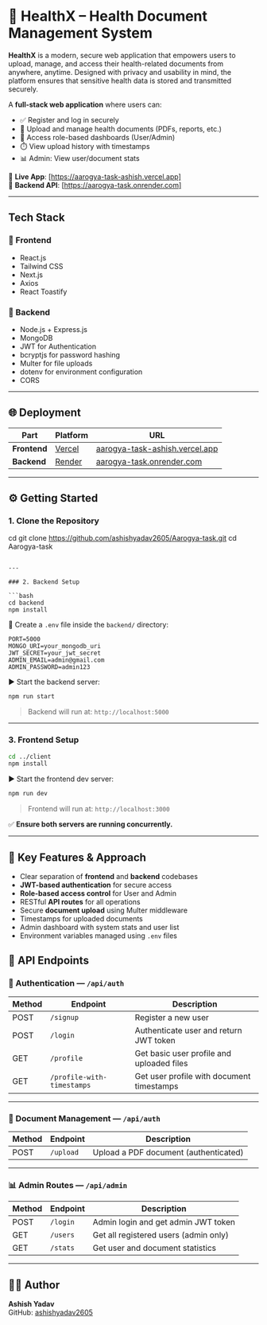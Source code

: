# 🏥 HealthX – Health Document Management System
**HealthX** is a modern, secure web application that empowers users to upload, manage, and access their health-related documents from anywhere, anytime. Designed with privacy and usability in mind, the platform ensures that sensitive health data is stored and transmitted securely.

A **full-stack web application** where users can:

- ✅ Register and log in securely  
- 📁 Upload and manage health documents (PDFs, reports, etc.)  
- 🔐 Access role-based dashboards (User/Admin)  
- ⏱️ View upload history with timestamps  
- 📊 Admin: View user/document stats  

🔗 **Live App**: [https://aarogya-task-ashish.vercel.app]  
🔗 **Backend API**: [https://aarogya-task.onrender.com]

---

## Tech Stack

### 🔹 Frontend
- React.js
- Tailwind CSS
- Next.js
- Axios
- React Toastify

### 🔹 Backend
- Node.js + Express.js
- MongoDB
- JWT for Authentication
- bcryptjs for password hashing
- Multer for file uploads
- dotenv for environment configuration
- CORS

---

## 🌐 Deployment

| Part       | Platform            | URL                                              |
|------------|---------------------|--------------------------------------------------|
| **Frontend** | [Vercel](https://vercel.com)     | [aarogya-task-ashish.vercel.app](https://aarogya-task-ashish.vercel.app) |
| **Backend**  | [Render](https://render.com)     | [aarogya-task.onrender.com](https://aarogya-task.onrender.com) |

---

## ⚙️ Getting Started

### 1. Clone the Repository

cd git clone https://github.com/ashishyadav2605/Aarogya-task.git
cd Aarogya-task
```

---

### 2. Backend Setup

```bash
cd backend
npm install
```

🔐 Create a `.env` file inside the `backend/` directory:

```env
PORT=5000
MONGO_URI=your_mongodb_uri
JWT_SECRET=your_jwt_secret
ADMIN_EMAIL=admin@gmail.com
ADMIN_PASSWORD=admin123
```

▶️ Start the backend server:

```bash
npm run start
```

> Backend will run at: `http://localhost:5000`

---

### 3. Frontend Setup

```bash
cd ../client
npm install
```

▶️ Start the frontend dev server:

```bash
npm run dev
```

> Frontend will run at: `http://localhost:3000`

✅ **Ensure both servers are running concurrently.**

---

## 🧠 Key Features & Approach

- Clear separation of **frontend** and **backend** codebases
- **JWT-based authentication** for secure access
- **Role-based access control** for User and Admin
- RESTful **API routes** for all operations
- Secure **document upload** using Multer middleware
- Timestamps for uploaded documents
- Admin dashboard with system stats and user list
- Environment variables managed using `.env` files
## 📡 API Endpoints

### 🔐 Authentication — `/api/auth`

| Method | Endpoint                   | Description                                 |
|--------|----------------------------|---------------------------------------------|
| POST   | `/signup`                  | Register a new user                         |
| POST   | `/login`                   | Authenticate user and return JWT token      |
| GET    | `/profile`                 | Get basic user profile and uploaded files   |
| GET    | `/profile-with-timestamps`| Get user profile with document timestamps   |

---

### 📂 Document Management — `/api/auth`

| Method | Endpoint        | Description                                |
|--------|-----------------|--------------------------------------------|
| POST   | `/upload`       | Upload a PDF document (authenticated)      |

---

### 📊 Admin Routes — `/api/admin`

| Method | Endpoint    | Description                             |
|--------|-------------|-----------------------------------------|
| POST   | `/login`    | Admin login and get admin JWT token     |
| GET    | `/users`    | Get all registered users (admin only)   |
| GET    | `/stats`    | Get user and document statistics        |

---

## 👨‍💻 Author

**Ashish Yadav**  
GitHub: [ashishyadav2605](https://github.com/ashishyadav2605)

